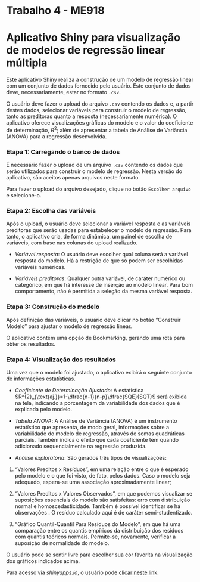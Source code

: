 
<!-- README.md is generated from README.Rmd. Please edit that file -->

# Trabalho 4 - ME918

# Aplicativo Shiny para visualização de modelos de regressão linear múltipla

Este aplicativo Shiny realiza a construção de um modelo de regressão
linear com um conjunto de dados fornecido pelo usuário. Este conjunto de
dados deve, necessariamente, estar no formato `.csv`.

O usuário deve fazer o upload do arquivo `.csv` contendo os dados e, a
partir destes dados, selecionar variáveis para construir o modelo de
regressão, tanto as preditoras quanto a resposta (necessariamente
numérica). O aplicativo oferece visualizações gráficas do modelo e o
valor do coeficiente de determinação, $R^{2}$; além de apresentar a
tabela de Análise de Variância (ANOVA) para a regressão desenvolvida.

### Etapa 1: Carregando o banco de dados

É necessário fazer o upload de um arquivo `.csv` contendo os dados que
serão utilizados para construir o modelo de regressão. Nesta versão do
aplicativo, são aceitos apenas arquivos neste formato.

Para fazer o upload do arquivo desejado, clique no botão
`Escolher arquivo` e selecione-o.

### Etapa 2: Escolha das variáveis

Após o upload, o usuário deve selecionar a variável resposta e as
variáveis preditoras que serão usadas para estabelecer o modelo de
regressão. Para tanto, o aplicativo cria, de forma dinâmica, um painel
de escolha de variáveis, com base nas colunas do upload realizado.

- *Variável resposta*: O usuário deve escolher qual coluna será a
  variável resposta do modelo. Há a restrição de que só podem ser
  escolhidas variáveis numéricas.

- *Variáveis preditoras*: Qualquer outra variável, de caráter numérico
  ou categórico, em que há interesse de inserção ao modelo linear. Para
  bom comportamento, não é permitida a seleção da mesma variável
  resposta.

### Etapa 3: Construção do modelo

Após definição das variáveis, o usuário deve clicar no botão “Construir
Modelo” para ajustar o modelo de regressão linear.

O aplicativo contém uma opção de Bookmarking, gerando uma rota para
obter os resultados.

### Etapa 4: Visualização dos resultados

Uma vez que o modelo foi ajustado, o aplicativo exibirá o seguinte
conjunto de informações estatísticas.

- *Coeficiente de Determinação Ajustado*: A estatística
  $R^{2}_{\text{aj.}}=1-\dfrac{n-1}{n-p}\dfrac{SQE}{SQT}$ será exibida
  na tela, indicando a porcentagem da variabilidade dos dados que é
  explicada pelo modelo.

- *Tabela ANOVA*: A Análise de Variância (ANOVA) é um instrumento
  estatístico que apresenta, de modo geral, informações sobre a
  variabilidade do modelo de regressão, através de somas quadráticas
  parciais. Também indica o efeito que cada coeficiente tem quando
  adicionado sequencialmente na regressão produzida.

- *Análise exploratória*: São gerados três tipos de visualizações:

1)  “Valores Preditos x Resíduos”, em uma relação entre o que é esperado
    pelo modelo e o que foi visto, de fato, pelos dados. Caso o modelo
    seja adequado, espera-se uma associação aproximadamente linear;

2)  “Valores Preditos x Valores Observados”, em que podemos visualizar
    se suposições essenciais do modelo são satisfeitas: erro com
    distribuição normal e homoscedasticidade. Também é possível
    identificar se há observações . O resíduo calculado aqui é de
    caráter semi-studentizado.

3)  “Gráfico Quantil-Quantil Para Resíduos do Modelo”, em que há uma
    comparação entre os quantis empíricos da distribuição dos resíduos
    com quantis teóricos normais. Permite-se, novamente, verificar a
    suposição de normalidade do modelo.

O usuário pode se sentir livre para escolher sua cor favorita na
visualização dos gráficos indicados acima.

Para acesso via *shinyapps.io*, o usuário pode [clicar neste
link](https://8n7yli-jo0o-v0tor0vieira0de0castro.shinyapps.io/modelo_de_reg_lin_p_conj_de_dados_fornecido_pelo_usuario/).
